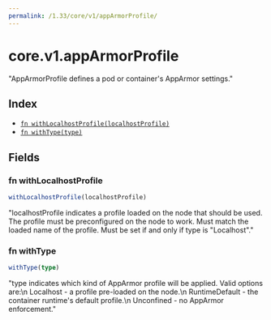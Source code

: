 ```yaml
---
permalink: /1.33/core/v1/appArmorProfile/
---
```


# core.v1.appArmorProfile

"AppArmorProfile defines a pod or container's AppArmor settings."

## Index

* [`fn withLocalhostProfile(localhostProfile)`](#fn-withlocalhostprofile)
* [`fn withType(type)`](#fn-withtype)

## Fields

### fn withLocalhostProfile

```ts
withLocalhostProfile(localhostProfile)
```

"localhostProfile indicates a profile loaded on the node that should be used. The profile must be preconfigured on the node to work. Must match the loaded name of the profile. Must be set if and only if type is \"Localhost\"."

### fn withType

```ts
withType(type)
```

"type indicates which kind of AppArmor profile will be applied. Valid options are:\n  Localhost - a profile pre-loaded on the node.\n  RuntimeDefault - the container runtime's default profile.\n  Unconfined - no AppArmor enforcement."
